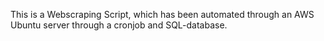 This is a Webscraping Script, which has been automated through an AWS Ubuntu server through a cronjob and SQL-database.
